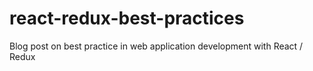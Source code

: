 # react-redux-best-practices
Blog post on best practice in web application development with React / Redux
